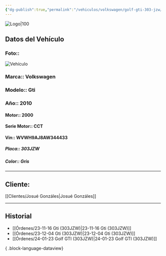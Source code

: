 ```yaml
---
{"dg-publish":true,"permalink":"/vehiculos/volkswagen/golf-gti-303-jzw/"}
---
```


![Logo|100](https://lh3.googleusercontent.com/drive-viewer/AEYmBYSpcK6uqBUJHU1Zm8MP7HBK8KT1E9hSR1Ft4JQwDPtpQiFoL4c1ncHqULCwO1olD-1WG5Kk9U-jh7jaZPXfqyxL0-aeRg=s1600)

## Datos del Vehículo 
### Foto:: 
![Vehículo](https://lh3.googleusercontent.com/drive-viewer/AEYmBYTwquae3RsS0tX_PfTBa3LWAG6EUHym41iuAkMce7FEUvB1X5FDP9eaOeVY3cXOELuCYj7Pk8QFq2nIU4PHiTuU1pWw=s1600)

### Marca:: Volkswagen 
### Modelo:: Gti
### Año:: 2010
#### Motor:: 2000
#### Serie Motor:: CCT
#### Vin:: WVWH9AJ8AW344433
##### Placa:: 303JZW
##### Color:: Gris
---

## Cliente:

[[Clientes/Josué Gonzáles\|Josué Gonzáles]]

---

## Historial

- [[Órdenes/23-11-16 Gti (303JZW)\|23-11-16 Gti (303JZW)]]
- [[Órdenes/23-12-04 Gti (303JZW)\|23-12-04 Gti (303JZW)]]
- [[Órdenes/24-01-23 Golf GTI (303JZW)\|24-01-23 Golf GTI (303JZW)]]

{ .block-language-dataview} 